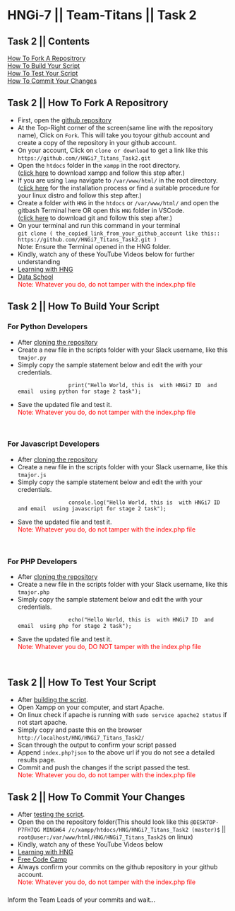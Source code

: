 <h1> HNGi-7 || Team-Titans || Task 2</h1>

<h2>Task 2 || Contents</h2>
    <a href='#clone_a_repo'>How To Fork A Repositrory</a><br/>
    <a href='#build_your_script'>How To Build Your Script</a><br/>
    <a href='#test_your_script'>How To Test Your Script</a><br/>
    <a href='#commit_your_changes'>How To Commit Your Changes</a><br/>

<h3></h3>

<h2 id='clone_a_repo'>Task 2 || How To Fork A Repositrory</h2>
    <p>
        <ul>
            <li>
               First, open the <a href='https://github.com/team-titians/HNGi7_Titans_Task2'>github repository</a>
            </li>
            <li>
               At the Top-Right corner of the screen(same line with the repository name), Click on <code>Fork</code>. This will take you toyour github account and create a copy of the repository in your github account.
            </li>
            <li>
               On your account, Click on <code>clone or download</code> to get a link like this <code>https://github.com/<your_github_username>/HNGi7_Titans_Task2.git</code>
            </li>
            <li>
                Open the <code>htdocs</code> folder in the <code>xampp</code> in the root directory.<br/>
                (<a href='https://www.apachefriends.org/download.html'>click here</a> to download xampp and follow this step after.)
            </li>
            <li>
                If you are using <code>lamp</code> navigate to <code>/var/www/html/</code> in the root  directory.<br/>
                (<a href='https://www.digitalocean.com/community/tutorials/how-to-install-linux-apache-mysql-php-lamp-stack-ubuntu-18-04'>click here</a> for the installation process
                or find a suitable procedure for your linux distro and follow this step after.)
            </li>
            <li>
               Create a folder with <code>HNG</code> in the <code>htdocs</code> or <code>/var/www/html/</code> and open the gitbash Terminal here OR open this <code>HNG</code> folder in VSCode.<br/>
               (<a href='https://git-scm.com/downloads'>click here</a> to download git and follow this step after.)
            </li>
            <li>
               On your terminal and run this command in your terminal <br/>
               <code>git clone ( the_copied_link_from_your_github_account like this:: https://github.com/<your_github_username>/HNGi7_Titans_Task2.git )</code><br/>
               Note: Ensure the Terminal opened in the HNG folder.
            </li>
            <li>
               Kindly, watch any of these YouTube Videos below for further understanding
            </li>
            <li>
                <a href='https://www.youtube.com/watch?v=cJqyFmIEu1M'>Learning with HNG</a>
            </li>
            <li>
               <a href='https://www.youtube.com/watch?v=f5grYMXbAV0'>Data School</a>
            </li>
            <span style="color:red">Note: Whatever you do, do not tamper with the index.php file</span>
        </ul>  
    </p>

<h3></h3>


<h2 id='build_your_script'>Task 2 || How To Build Your Script</h2>
    <h3>For Python Developers</h3>
    <p>
        <ul>
            <li>
                After <a href='#clone_a_repo'>cloning the repository</a> 
            </li>
            <li>
                Create a new file in the scripts folder with your Slack username, like this <code>tmajor.py</code>
            </li>
            <li>
                Simply copy the sample statement below a<code></code>nd edit the <code><words in here></code> with your credentials.
            </li>
            <code>
                print("Hello World, this is <your full name> with HNGi7 ID <HNG ID number> and email <email address> using python for stage 2 task");
            </code>
            <li>Save the updated file and test it.</li>
            <span style="color:red">Note: Whatever you do, do not tamper with the index.php file</span>
        </ul>  
    </p>
    <br/>
    <h3>For Javascript Developers</h3>
    <p>
        <ul>
            <li>
                After <a href='#clone_a_repo'>cloning the repository</a> 
            </li>
            <li>
                Create a new file in the scripts folder with your Slack username, like this <code>tmajor.js</code>
            </li>
            <li>
                Simply copy the sample statement below and edit the <code><words in here></code> with your credentials.
            </li>
            <code>
                console.log("Hello World, this is <your full name> with HNGi7 ID <HNG ID number> and email <email address> using javascript for stage 2 task");
            </code>
            <li>Save the updated file and test it.</li>
            <span style="color:red">Note: Whatever you do, do not tamper with the index.php file</span>
        </ul>  
    </p>
    <br/>
    <h3>For PHP Developers</h3>
    <p>
        <ul>
            <li>
                After <a href='#clone_a_repo'>cloning the repository</a> 
            </li>
            <li>
                Create a new file in the scripts folder with your Slack username, like this <code>tmajor.php</code>
            </li>
            <li>
                Simply copy the sample statement below and edit the <code><words in here></code> with your credentials.
            </li>
            <code>
                echo("Hello World, this is <your full name> with HNGi7 ID <HNG ID number> and email <email address> using php for stage 2 task");
            </code>
            <li>Save the updated file and test it.</li>
            <span style="color:red">Note: Whatever you do, DO NOT tamper with the index.php file</span>
        </ul>  
    </p><br/>

<h3></h3>

<h2 id='test_your_script'>Task 2 || How To Test Your Script</h2>
    <p>
        <ul>
            <li>
                After <a href='#build_your_script'>building the script</a>. 
            </li>
            <li>
               Open Xampp on your computer, and start Apache.
            </li>
            <li>
               On linux check if apache is running with <code>sudo service apache2 status</code> if not start apache.
            </li>
            <li>
                Simply copy and paste this on the browser <code>http://localhost/HNG/HNGi7_Titans_Task2/ </code>
            </li>
            <li>
                Scan through the output to confirm your script passed
            </li>
            <li>
                Append <code>index.php?json</code> to the above url if you do not see a detailed results page.
            </li>
            <li>Commit and push the changes if the script passed the test.</li>
            <span style="color:red">Note: Whatever you do, do not tamper with the index.php file</span>
        </ul>  
    </p>

<h3></h3>

<h2 id='commit_your_changes'>Task 2 || How To Commit Your Changes</h2>
    <p>
        <ul>
            <li>
                After <a href='#test_your_script'>testing the script</a>. 
            </li>
            <li>
               Open the on the repository folder(This should look like this
               <code><your_PC_name>@DESKTOP-P7FH7QG MINGW64 /c/xampp/htdocs/HNG/HNGi7_Titans_Task2 (master)$</code> ||
               <code>root@user:/var/www/html/HNG/HNGi7_Titans_Task2$</code> on linux)
            </li>
            <li>
               Kindly, watch any of these YouTube Videos below
            </li>
            <li>
                <a href='https://www.youtube.com/watch?v=cJqyFmIEu1M'>Learning with HNG</a>
            </li>
            <li>
               <a href='https://www.youtube.com/watch?v=JXM7MO2GgGg&vl=id'>Free Code Camp</a>
            </li>
            <li>Always confirm your commits on the github repository in your github account.</li>
            <span style="color:red">Note: Whatever you do, do not tamper with the index.php file</span>
        </ul>  
    </p>

<h3></h3>

Inform the Team Leads of your commits and wait...

